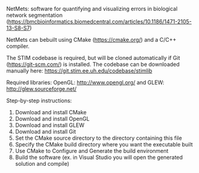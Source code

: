 NetMets: software for quantifying and visualizing errors in biological network segmentation (https://bmcbioinformatics.biomedcentral.com/articles/10.1186/1471-2105-13-S8-S7)

NetMets can bebuilt using CMake (https://cmake.org/) and a C/C++ compiler.

The STIM codebase is required, but will be cloned automatically if Git (https://git-scm.com/) is installed. The codebase can be downloaded manually here: https://git.stim.ee.uh.edu/codebase/stimlib

Required libraries: OpenGL: http://www.opengl.org/ and GLEW: http://glew.sourceforge.net/


Step-by-step instructions:

1) Download and install CMake
2) Download and install OpenGL
3) Download and install GLEW
4) Download and install Git
5) Set the CMake source directory to the directory containing this file
6) Specify the CMake build directory where you want the executable built
7) Use CMake to Configure and Generate the build environment
8) Build the software (ex. in Visual Studio you will open the generated solution and compile)